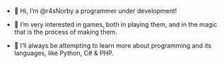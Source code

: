 - 👋 Hi, I’m @r4sNorby a programmer under development!

- 👀 I’m very interested in games, both in playing them, and in the magic that is the process of making them.
- 🌱 I’ll always be attempting to learn more about programming and its languages, like Python, C# & PHP.

<!---
r4sNorby/r4sNorby is a ✨ special ✨ repository because its `README.md` (this file) appears on your GitHub profile.
You can click the Preview link to take a look at your changes.
--->
